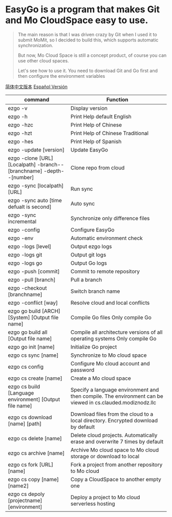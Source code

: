 #  EasyGo is a program that makes Git and Mo CloudSpace easy to use.

> The main reason is that I was driven crazy by Git when I used it to submit MoMit, so I decided to build this, which supports automatic synchronization.
>
> But now, Mo Cloud Space is still a concept product, of course you can use other cloud spaces.
>
> Let's see how to use it. You need to download Git and Go first and then configure the environment variables

[简体中文版本](读我.md) [Español Versión](Introducir.md) 

| command                                                      | Function                                                     |
| ------------------------------------------------------------ | ------------------------------------------------------------ |
| ezgo -v                                                       | Display version                                              |
| ezgo -h                                                       | Print Help default English                                   |
| ezgo -hzc                                                     | Print Help of Chinese                                        |
| ezgo -hzt                                                     | Print Help of Chinese Traditional                            |
| ezgo -hes                                                     | Print Help of Spanish                                        |
| ezgo -update [version]                                        | Update EasyGo                                                |
| ezgo -clone [URL] [Localpath] -branch--[branchname] -depth--[number] | Clone repo from cloud                                        |
| ezgo -sync [localpath] [URL]                                  | Run sync                                                     |
| ezgo -sync auto [time defualt is second]                      | Auto sync                                                    |
| ezgo -sync incremental                                        | Synchronize only difference files                            |
| ezgo -config                                                  | Configure EasyGo                                             |
| ezgo -env | Automatic environment check |
| ezgo -logs [level] | Output ezgo logs |
| ezgo -logs git | Output git logs |
| ezgo -logs go | Output Go logs |
| ezgo -push [commit] | Commit to remote repository |
| ezgo -pull [branch] | Pull a branch |
| ezgo -checkout [branchname] | Switch branch name |
| ezgo -conflict [way] | Resolve cloud and local conflicts |
| ezgo go build [ARCH] [System] [Output file name] | Compile Go files Only compile Go |
| ezgo go build all [Output file name] | Compile all architecture versions of all operating systems Only compile Go |
| ezgo go init [name] | Initialize Go project |
| ezgo cs sync [name] | Synchronize to Mo cloud space |
| ezgo cs config | Configure Mo cloud account and password |
| ezgo cs create [name] | Create a Mo cloud space |
| ezgo cs build [Language environment] [Output file name] | Specify a language environment and then compile. The environment can be viewed in cs.clauded.modiznodz.llc |
| ezgo cs download [name] [path] | Download files from the cloud to a local directory. Encrypted download by default |
| ezgo cs delete [name] | Delete cloud projects. Automatically erase and overwrite 7 times by default |
| ezgo cs archive [name] | Archive Mo cloud space to Mo cloud storage or download to local |
| ezgo cs fork [URL] [name] | Fork a project from another repository to Mo cloud |
| ezgo cs copy [name] [name2] | Copy a CloudSpace to another empty one |
| ezgo cs depoly [projectname] [environment] | Deploy a project to Mo cloud serverless hosting |

